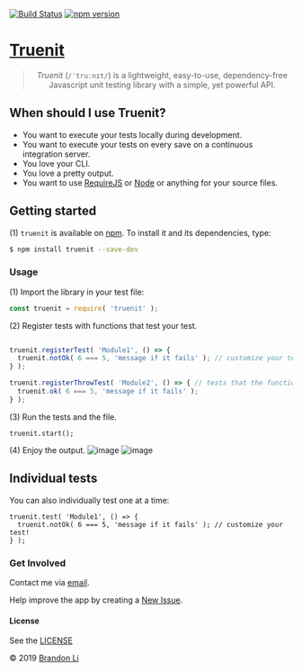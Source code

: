 <!-- Copyright © 2019 Brandon Li. All rights reserved. -->

<!--===========================================================================
#
# IMPORTANT: This file was generated by `grunt generate-readme`. This is meant
#            to be a general template, and CAN/SHOULD be modified to suite
#            your repository.
#
# IMPORTANT: `grunt generate-readme` is a custom command (Found
#            https://github.com/brandonLi8/grunt-config/Gruntfile.js). Your 
#            repository's Gruntfile must extend to this Gruntfile to run the 
#            command.
#
# IMPORTANT: Your package.json determines the content of this file. See
#            `../grunt-commands/generate.js` for documentation on setup.
# 
# @author Brandon Li brandon.li820@gmail.com
#
#===========================================================================-->

[![Build Status](https://travis-ci.org/brandonLi8/truenit.svg?branch=master)](https://travis-ci.org/brandonLi8/truenit)
[![npm version](https://badge.fury.io/js/truenit.svg)](https://badge.fury.io/js/truenit)

# [Truenit](https://github.com/brandonLi8/truenit)

<blockquote align="center">
  <em>Truenit</em> (<code>/ˈtruːnɪt/</code>) is a lightweight, easy-to-use, dependency-free Javascript unit testing library with a simple, yet powerful API.<br>
</blockquote>


## When should I use Truenit?

* You want to execute your tests locally during development.
* You want to execute your tests on every save on a continuous integration server.
* You love your CLI.
* You love a pretty output.
* You want to use [RequireJS](https://requirejs.org/) or [Node](https://nodejs.org/en/) or anything for your source files.

## Getting started
(1) `truenit` is available on [npm](https://www.npmjs.com/package/truenit). To install it and its dependencies, type:
```bash
$ npm install truenit --save-dev
```

### Usage
(1) Import the library in your test file:
```javascript
const truenit = require( 'truenit' );
```
(2) Register tests with functions that test your test.
```javascript

truenit.registerTest( 'Module1', () => {
  truenit.notOk( 6 === 5, 'message if it fails' ); // customize your test!
} );

truenit.registerThrowTest( 'Module2', () => { // tests that the function throws an error!
  truenit.ok( 6 === 5, 'message if it fails' );
} );
```
(3) Run the tests and the file.
```
truenit.start();
```

(4) Enjoy the output.
![image](https://user-images.githubusercontent.com/42391580/68091911-d8cb2780-fe42-11e9-898f-8889253019e2.png)
![image](https://user-images.githubusercontent.com/42391580/68091926-ff895e00-fe42-11e9-96e2-87b5c35e90e4.png)


## Individual tests
You can also individually test one at a time:
```
truenit.test( 'Module1', () => {
  truenit.notOk( 6 === 5, 'message if it fails' ); // customize your test!
} );
```

### Get Involved

Contact me via <a href="mailto:brandon.li820@gmail.com" target="_blank"> email</a>.

Help improve the app by creating a <a href="https://github.com/brandonLi8/truenit/issues" target="_blank">New Issue</a>.

#### License
See the <a href="https://github.com/brandonLi8/truenit/LICENSE" target="_blank">LICENSE</a>

© 2019 [Brandon Li](https://brandonwli.com)